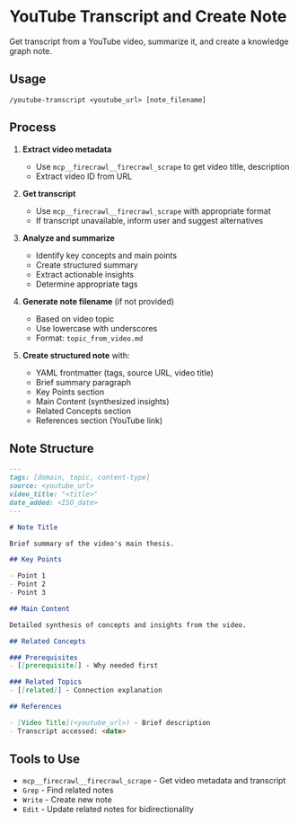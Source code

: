 # YouTube Transcript and Create Note

Get transcript from a YouTube video, summarize it, and create a knowledge graph note.

## Usage

`/youtube-transcript <youtube_url> [note_filename]`

## Process

1. **Extract video metadata**
   - Use `mcp__firecrawl__firecrawl_scrape` to get video title, description
   - Extract video ID from URL

2. **Get transcript**
   - Use `mcp__firecrawl__firecrawl_scrape` with appropriate format
   - If transcript unavailable, inform user and suggest alternatives

3. **Analyze and summarize**
   - Identify key concepts and main points
   - Create structured summary
   - Extract actionable insights
   - Determine appropriate tags

4. **Generate note filename** (if not provided)
   - Based on video topic
   - Use lowercase with underscores
   - Format: `topic_from_video.md`

5. **Create structured note** with:
   - YAML frontmatter (tags, source URL, video title)
   - Brief summary paragraph
   - Key Points section
   - Main Content (synthesized insights)
   - Related Concepts section
   - References section (YouTube link)

## Note Structure

```markdown
---
tags: [domain, topic, content-type]
source: <youtube_url>
video_title: "<title>"
date_added: <ISO_date>
---

# Note Title

Brief summary of the video's main thesis.

## Key Points

- Point 1
- Point 2
- Point 3

## Main Content

Detailed synthesis of concepts and insights from the video.

## Related Concepts

### Prerequisites
- [[prerequisite]] - Why needed first

### Related Topics
- [[related]] - Connection explanation

## References

- [Video Title](<youtube_url>) - Brief description
- Transcript accessed: <date>
```

## Tools to Use

- `mcp__firecrawl__firecrawl_scrape` - Get video metadata and transcript
- `Grep` - Find related notes
- `Write` - Create new note
- `Edit` - Update related notes for bidirectionality
